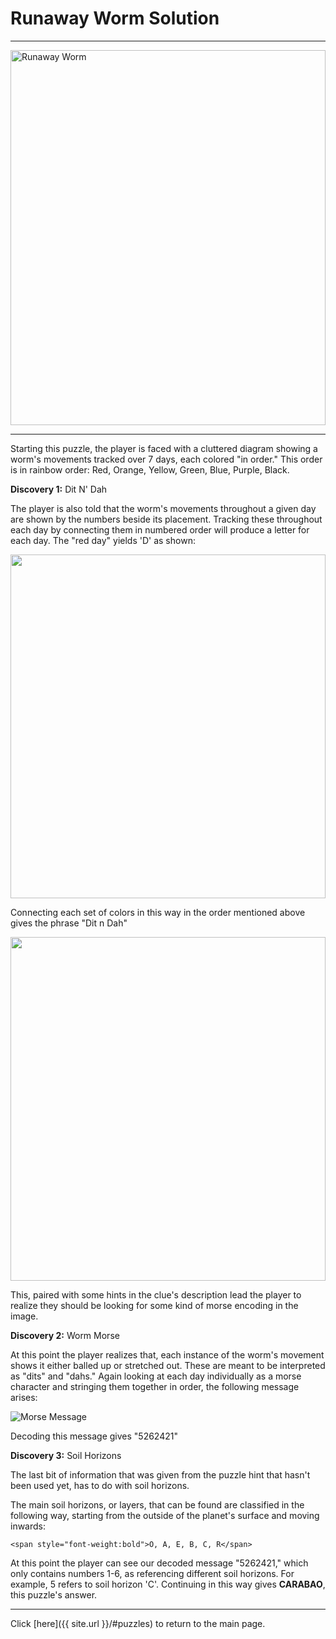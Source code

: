 # Runaway Worm Solution

-----

<img src="{{ site.imgurl }}/RunawayWorm/RunawayWorm.jpg" alt="Runaway Worm" style="width:100%;height:600px;object-fit:contain;">

-----

Starting this puzzle, the player is faced with a cluttered diagram showing a worm's movements tracked over 7 days, each colored "in order." This order is in rainbow order: Red, Orange, Yellow, Green, Blue, Purple, Black.

**Discovery 1:** Dit N' Dah

The player is also told that the worm's movements throughout a given day are shown by the numbers beside its placement. Tracking these throughout each day by connecting them in numbered order will produce a letter for each day. The "red day" yields 'D' as shown:

<img src="{{ site.imgurl }}/RunawayWorm/RunawayWormSolution1.jpg" style="width:100%;height:550px;object-fit:contain;">

Connecting each set of colors in this way in the order mentioned above gives the phrase "Dit n Dah"

<img src="{{ site.imgurl }}/RunawayWorm/RunawayWormSolution2.jpg" style="width:100%;height:550px;object-fit:contain;">

This, paired with some hints in the clue's description lead the player to realize they should be looking for some kind of morse encoding in the image.

**Discovery 2:** Worm Morse

At this point the player realizes that, each instance of the worm's movement shows it either balled up or stretched out. These are meant to be interpreted as "dits" and "dahs." Again looking at each day individually as a morse character and stringing them together in order, the following message arises:

![Morse Message]({{site.imgurl}}/RunawayWorm/morse_message.png)

Decoding this message gives "5262421"

**Discovery 3:** Soil Horizons

The last bit of information that was given from the puzzle hint that hasn't been used yet, has to do with soil horizons.

The main soil horizons, or layers, that can be found are classified in the following way, starting from the outside of the planet's surface and moving inwards:

<p align=center>

    <span style="font-weight:bold">O, A, E, B, C, R</span>

</p>

At this point the player can see our decoded message "5262421," which only contains numbers 1-6, as referencing different soil horizons. For example, 5 refers to soil horizon 'C'. Continuing in this way gives **CARABAO**, this puzzle's answer.

-----

Click [here]({{ site.url }}/#puzzles) to return to the main page.